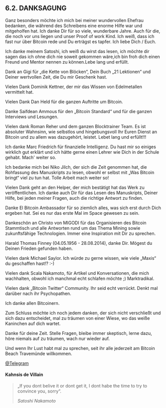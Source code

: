 ## 6.2. DANKSAGUNG

Ganz besonders möchte ich mich bei meiner wundervollen Ehefrau bedanken, die während des Schreibens eine enorme Hilfe war und mitgeholfen hat. Ich danke Dir für so viele, wunderbare Jahre. Auch für die, die noch vor uns liegen und unser Proof of work Kind. Ich weiß, dass ich fast nur über Bitcoin rede und Du erträgst es tapfer. Ich liebe Dich / Euch.

Ich danke meinem Satoshi, ich weiß du wirst das lesen, ich möchte dir sagen das ich ohne dich nie soweit gekommen wäre,ich bin froh dich einen Freund und Mentor  nennen zu können.Lebe lang und erfüllt. 

Dank an Gigi für „die Kette von Blöcken“, Dein Buch „21 Lektionen“ und Deiner wertvollen Zeit, die Du mir Geschenk hast.

Vielen Dank Dominik Kettner, der mir das Wissen von Edelmetallen vermittelt hat.

Vielen Dank Dan Held für die ganzen Auftritte um Bitcoin.

Danke Saifdean Ammous für den „Bitcoin Standard“ und für die ganzen Interviews und Lesungen.

Vielen dank Roman Reher und dem ganzen Blocktrainer Team. Es ist absoluter Wahnsinn, wie selbstlos und hingebungsvoll Ihr Euren Dienst an
Bitcoin und zu allem was dazugehört, leistet. Lebet lang und erfüllt!!!

Ich danke Marc Friedrich für finanzielle Intelligenz. Du hast mir so einiges wirklich gut erklärt und ich hätte gerne einen Lehrer wie Dich in der Schule gehabt. Mach' weiter so.

Ich bedanke mich bei Niko Jilch, der sich die Zeit genommen hat, die Rohfassung des Manuskripts zu lesen, obwohl er selbst mit „Was Bitcoin bringt“ viel zu tun hat. Tolle Arbeit mach weiter so!

Vielen Dank geht an den Helper, der mich bestätigt hat das Werk zu veröffentlichen. Ich danke auch Dir für das Lesen des Manuskripts,
Deiner Hilfe, bei jeden meiner Fragen, auch die richtige Antwort zu finden.

Danke El Bitcoin Ambassador für so ziemlich alles, was sich erst durch Dich ergeben hat. Sei es nur das erste Mal im Space gewesen zu sein.

Dankeschön an Christo von MIGODI für das Organisieren des Bitcoin Stammtisch und alle Antworten rund um das Thema Mining sowie zukunftsfähige Technologien. Immer eine Inspiration mit Dir zu sprechen.

Harald Thomas Finney (04.05.1956 - 28.08.2014), danke Dir. Mögest du Deinen Frieden gefunden haben. 

Vielen dank Michael Saylor. Ich würde zu gerne wissen, wie viele „Maxis“ du geschaffen hast!? :-)

Vielen dank Scala Nakamoto, für Artikel und Konversationen, die mich wachhalten, obwohl ich manchmal echt schlafen möchte ;) Marktradikal.

Vielen dank „Bitcoin Twitter“ Community. Ihr seid echt verrückt. Denkt mal darüber nach ihr Psychopathen. 

Ich danke allen Bitcoinern.

Zum Schluss möchte ich noch jedem danken, der sich nicht verschließt und sich dazu entscheidet, mal zu träumen von einer Wiese, wo das weiße
Kaninchen auf dich wartet.

Danke für deine Zeit. Stelle Fragen, bleibe immer skeptisch, lerne dazu, höre niemals auf zu träumen, wach nur wieder auf.

Und wenn Ihr Lust habt mal zu sprechen, seit ihr alle jederzeit am Bitcoin Beach Travemünde willkommen.

[@Telegram](https://t.me/+WHuKyfJsY2I5YWM6) 

#### Kahnsis de Villain

> „If you dont belive it or dont get it, I dont habe the time to try to convince you, sorry“.
> 
> *Satoshi Nakamoto*
